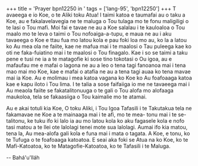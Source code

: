 +++
title = 'Prayer bpn12250 in '
tags = ['lang-95', 'bpn12250']
+++
T avaeega e io Koe, o te Aliki toku Atua!  I taimi katoa e taumafai au o taku a Koe, au e fakalavelavegia ne te maluga o Tou tulaga mo te fonu maligiligi o te lasi o Tou mafi. Moi fai e tavae ne au a Koe salalau i te kauloaloa o Tou maalo mo te leva o taimi o Tou nofoaiga-a-tupu, e maua ne au i aku tavaeega o Koe e ttau fua mo latou kola e pau foki loa mo au, ko la a latou ko Au mea ola ne faiite, kae ne mafua mai i te maalosi o Tau puleega kae ko oti ne faka-fuiatino mai i te maalosi o Tou finagalo.  Kae i so se taimi a taku pene e tusi ne ia a te matagofie ki sose tino tokotasi o Ou igoa, au e mafaufau me e mafai o lagona ne au a leo o tena tagi fanoanoa mai i tena mao mai mo Koe, kae e mafai o atafia ne au a tena tagi auaa ko tena mavae mai ia Koe.  Au e molimau i mea katoa vagana ko Koe ko Au foafoaaga katoa kae e kapu iloto i Tou lima.  I te talia a sose faifaiiga io me ne tavaeega mai i Au meaola faiite se fakatalitonuuga o te gali o Tou alofa mo alofaaga maukoloa, tela se fakaasiiga o Tou kaimalie mo te atamai.  
  
Au e akai totuli kia Koe, O toku Aliki, i Tou Igoa Tafasili i te Takutakua tela ne fakamavae ne Koe a te mainaaga mai i te afi, mo te mea- tonu mai i te se-talitonu, ke tuku ifo ki lalo ia au mo latou kola ko aku fagasele kola e nofo tasi matou a te llei ote lalolagi tenei mote sua lalolagi.  Aumai ifo kia matou, tena la, Au mea-alofa gali kola e funa mai i mata o tagata.  A Koe, e tonu, ko te Tufuga o te foafoaaga katoatoa.  E seai aka foki se Atua na ko Koe, ko te Mafi-Katoatoa, ko te Matagofie-Katoatoa, ko te Tafasili i 
te Maluga.

-- Bahá'u'lláh
